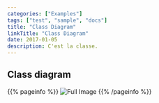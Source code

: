```yaml
---
categories: ["Examples"]
tags: ["test", "sample", "docs"]
title: "Class Diagram"
linkTitle: "Class Diagram"
date: 2017-01-05
description: C'est la classe.
---
```


## **Class diagram**

{{% pageinfo %}}
![Full Image](http://image.noelshack.com/fichiers/2022/08/4/1645710689-diagramme-class.png)
{{% /pageinfo %}}

